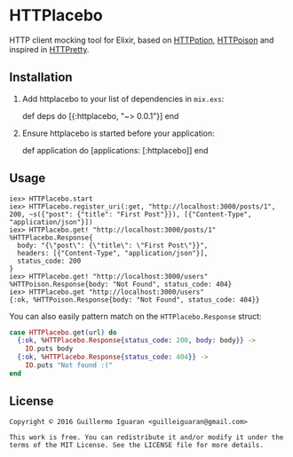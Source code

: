 # HTTPlacebo

HTTP client mocking tool for Elixir, based on [HTTPotion](https://github.com/myfreeweb/httpotion), [HTTPoison](https://github.com/edgurgel/httpoison) and inspired in [HTTPretty](https://github.com/gabrielfalcao/HTTPretty).

## Installation

  1. Add httplacebo to your list of dependencies in `mix.exs`:

        def deps do
          [{:httplacebo, "~> 0.0.1"}]
        end

  2. Ensure httplacebo is started before your application:

        def application do
          [applications: [:httplacebo]]
        end

## Usage

```iex
iex> HTTPlacebo.start
iex> HTTPlacebo.register_uri(:get, "http://localhost:3000/posts/1", 200, ~s({"post": {"title": "First Post"}}), [{"Content-Type", "application/json"}])
iex> HTTPlacebo.get! "http://localhost:3000/posts/1"
%HTTPlacebo.Response{
  body: "{\"post\": {\"title\": \"First Post\"}}",
  headers: [{"Content-Type", "application/json"}],
  status_code: 200
}
iex> HTTPlacebo.get! "http://localhost:3000/users"
%HTTPoison.Response{body: "Not Found", status_code: 404}
iex> HTTPlacebo.get "http://localhost:3000/users"
{:ok, %HTTPoison.Response{body: "Not Found", status_code: 404}}
```

You can also easily pattern match on the `HTTPlacebo.Response` struct:

```elixir
case HTTPlacebo.get(url) do
  {:ok, %HTTPlacebo.Response{status_code: 200, body: body}} ->
    IO.puts body
  {:ok, %HTTPlacebo.Response{status_code: 404}} ->
    IO.puts "Not found :("
end
```

## License

    Copyright © 2016 Guillermo Iguaran <guilleiguaran@gmail.com>

    This work is free. You can redistribute it and/or modify it under the
    terms of the MIT License. See the LICENSE file for more details.
